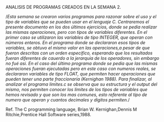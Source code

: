 
ANALISIS DE PROGRAMAS CREADOS EN LA SEMANA 2.

/*Esta semana se crearon varios programas para razonar sobre el uso y el tipo de variables que se pueden usar en el lenguaje C.
Centraremos el presente documento en los dos últimos ejercicios, donde se pedia realizar las mismas operaciones, pero con tipos de variables diferentes. En el primer caso se utilizaron las variables de tipo INTEGER, que operan con números enteros. En el programa donde se declararon esos tipos de variables, se obtuvo el mismo valor en las operaciones,a pesar de que fueron descritas con un orden especifico, esperando que los resultados fueran diferentes de cauerdo a la jerarquia de los operadores, sin embargo no fué asi.
En el caso del último programa donde se pedía que las mismas operaciones fueran ejecutadas pero en este caso con numeros reales, se declararon variables de tipo FLOAT, que permiten hacer operaciones que pueden tener una parte fraccionaria (Kernighan 1988).
Para finalizar, al analizar el programa limites.c se observa que su estructura y el output del mismo, nos permiten conocer los límites de los tipos de variables que hemos revisado y que son los mas comunes, esto referente al tipo de numero que operan y cuantos decimales y digitos permiten.*/ 


Ref. The C programming language, Brian W. Kernighan,Dennis M Ritchie,Prentice Hall Software series,1988.
